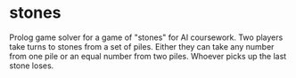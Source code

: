 # stones

Prolog game solver for a game of "stones" for AI coursework. Two players take turns to stones from a set of piles. Either they can take any number from one pile or an equal number from two piles. Whoever picks up the last stone loses.
